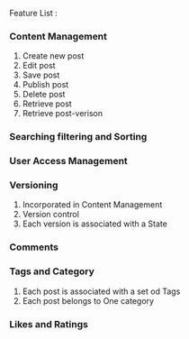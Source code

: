 Feature List :
### Content Management
1. Create new post
2. Edit post
3. Save post
4. Publish post
5. Delete post
6. Retrieve post
7. Retrieve post-verison

### Searching filtering and Sorting
### User Access Management
### Versioning
1. Incorporated in Content Management
2. Version control
3. Each version is associated with a State
### Comments
### Tags and Category
1. Each post is associated with a set od Tags
2. Each post belongs to One category
### Likes and Ratings
